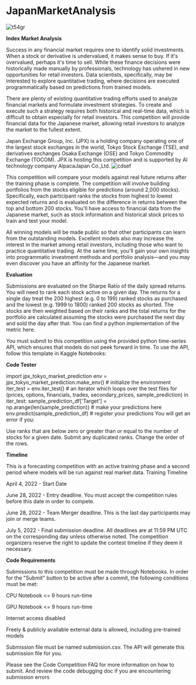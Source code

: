 # JapanMarketAnalysis
![t54gr](https://user-images.githubusercontent.com/33089347/161894745-c3375263-53c2-43e5-a1bb-d7fd27c7a122.PNG)


**Index Market Analysis**

Success in any financial market requires one to identify solid investments. When a stock or derivative is undervalued, it makes sense to buy. If it's overvalued, perhaps it's time to sell. While these finance decisions were historically made manually by professionals, technology has ushered in new opportunities for retail investors. Data scientists, specifically, may be interested to explore quantitative trading, where decisions are executed programmatically based on predictions from trained models.

There are plenty of existing quantitative trading efforts used to analyze financial markets and formulate investment strategies. To create and execute such a strategy requires both historical and real-time data, which is difficult to obtain especially for retail investors. This competition will provide financial data for the Japanese market, allowing retail investors to analyze the market to the fullest extent.

Japan Exchange Group, Inc. (JPX) is a holding company operating one of the largest stock exchanges in the world, Tokyo Stock Exchange (TSE), and derivatives exchanges Osaka Exchange (OSE) and Tokyo Commodity Exchange (TOCOM). JPX is hosting this competition and is supported by AI technology company AlpacaJapan Co.,Ltd.
![cdsef](https://user-images.githubusercontent.com/33089347/161895114-5afe3777-1412-41a8-ad62-eb8a4c45905a.PNG)

This competition will compare your models against real future returns after the training phase is complete. The competition will involve building portfolios from the stocks eligible for predictions (around 2,000 stocks). Specifically, each participant ranks the stocks from highest to lowest expected returns and is evaluated on the difference in returns between the top and bottom 200 stocks. You'll have access to financial data from the Japanese market, such as stock information and historical stock prices to train and test your model.


All winning models will be made public so that other participants can learn from the outstanding models. Excellent models also may increase the interest in the market among retail investors, including those who want to practice quantitative trading. At the same time, you'll gain your own insights into programmatic investment methods and portfolio analysis―and you may even discover you have an affinity for the Japanese market.

**Evaluation**

Submissions are evaluated on the Sharpe Ratio of the daily spread returns. You will need to rank each stock active on a given day. The returns for a single day treat the 200 highest (e.g. 0 to 199) ranked stocks as purchased and the lowest (e.g. 1999 to 1800) ranked 200 stocks as shorted. The stocks are then weighted based on their ranks and the total returns for the portfolio are calculated assuming the stocks were purchased the next day and sold the day after that. You can find a python implementation of the metric here.

You must submit to this competition using the provided python time-series API, which ensures that models do not peek forward in time. To use the API, follow this template in Kaggle Notebooks:

**Code Tester**

import jpx_tokyo_market_prediction
env = jpx_tokyo_market_prediction.make_env()   # initialize the environment
iter_test = env.iter_test()    # an iterator which loops over the test files
for (prices, options, financials, trades, secondary_prices, sample_prediction) in iter_test:
    sample_prediction_df['Target'] = np.arange(len(sample_prediction))  # make your predictions here
    env.predict(sample_prediction_df)   # register your predictions
You will get an error if you:

Use ranks that are below zero or greater than or equal to the number of stocks for a given date.
Submit any duplicated ranks.
Change the order of the rows.

**Timeline**

This is a forecasting competition with an active training phase and a second period where models will be run against real market data.
Training Timeline

April 4, 2022 - Start Date

June 28, 2022 - Entry deadline. You must accept the competition rules before this date in order to compete.

June 28, 2022 - Team Merger deadline. This is the last day participants may join or merge teams.

July 5, 2022 - Final submission deadline.
All deadlines are at 11:59 PM UTC on the corresponding day unless otherwise noted. The competition organizers reserve the right to update the contest timeline if they deem it necessary.

**Code Requirements**

Submissions to this competition must be made through Notebooks. In order for the "Submit" button to be active after a commit, the following conditions must be met:

CPU Notebook <= 9 hours run-time

GPU Notebook <= 9 hours run-time

Internet access disabled

Freely & publicly available external data is allowed, including pre-trained models

Submission file must be named submission.csv. The API will generate this submission file for you.

Please see the Code Competition FAQ for more information on how to submit. And review the code debugging doc if you are encountering submission errors
